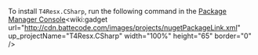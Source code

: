 To install `T4Resx.CSharp`, run the following command in the [Package Manager Console](http://docs.nuget.org/docs/start-here/using-the-package-manager-console)<wiki:gadget url="http://cdn.battecode.com/images/projects/nugetPackageLink.xml" up\_projectName="T4Resx.CSharp" width="100%" height="65" border="0" />